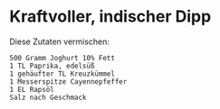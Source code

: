 # Kraftvoller, indischer Dipp
Diese Zutaten vermischen:
```
500 Gramm Joghurt 10% Fett
1 TL Paprika, edelsüß
1 gehäufter TL Kreuzkümmel
1 Messerspitze Cayennepfeffer
1 EL Rapsöl
Salz nach Geschmack
```
